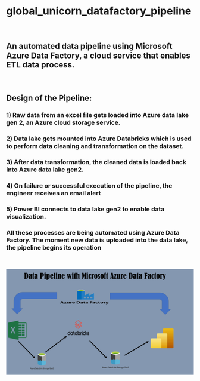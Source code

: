 # global_unicorn_datafactory_pipeline

<br>

## An automated data pipeline using Microsoft Azure Data Factory, a cloud service that enables ETL data process.

<br>

## Design of the Pipeline:


### 1) Raw data from an excel file gets loaded into Azure data lake gen 2, an Azure cloud storage service.


### 2) Data lake gets mounted into Azure Databricks which is used to perform data cleaning and transformation on the dataset.


### 3) After data transformation, the cleaned data is loaded back into Azure data lake gen2.


### 4) On failure or successful execution of the pipeline, the engineer receives an email alert


### 5) Power BI connects to data lake gen2 to enable data visualization.


### All these processes are being automated using Azure Data Factory. The moment new data is uploaded into the data lake, the pipeline begins its operation

<br>

![pipeline image](./pipeline.png)